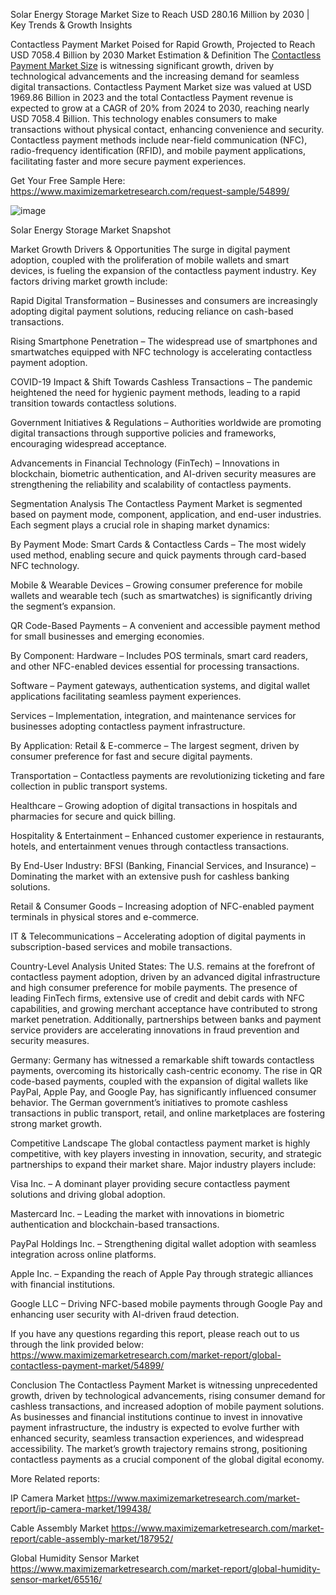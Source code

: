 Solar Energy Storage Market Size to Reach USD 280.16 Million by 2030 | Key Trends & Growth Insights

Contactless Payment Market Poised for Rapid Growth, Projected to Reach USD 7058.4 Billion by 2030
Market Estimation & Definition
The [Contactless Payment Market Size](https://www.maximizemarketresearch.com/market-report/global-solar-energy-storage-market/83252/) is witnessing significant growth, driven by technological advancements and the increasing demand for seamless digital transactions. Contactless Payment Market size was valued at USD 1969.86 Billion in 2023 and the total Contactless Payment revenue is expected to grow at a CAGR of 20% from 2024 to 2030, reaching nearly USD 7058.4 Billion. This technology enables consumers to make transactions without physical contact, enhancing convenience and security. Contactless payment methods include near-field communication (NFC), radio-frequency identification (RFID), and mobile payment applications, facilitating faster and more secure payment experiences.

Get Your Free Sample Here: https://www.maximizemarketresearch.com/request-sample/54899/ 

![image](https://github.com/user-attachments/assets/61c16636-ebff-4b20-836a-fe80aa452aaf)


Solar Energy Storage Market Snapshot

Market Growth Drivers & Opportunities
The surge in digital payment adoption, coupled with the proliferation of mobile wallets and smart devices, is fueling the expansion of the contactless payment industry. Key factors driving market growth include:

Rapid Digital Transformation – Businesses and consumers are increasingly adopting digital payment solutions, reducing reliance on cash-based transactions.

Rising Smartphone Penetration – The widespread use of smartphones and smartwatches equipped with NFC technology is accelerating contactless payment adoption.

COVID-19 Impact & Shift Towards Cashless Transactions – The pandemic heightened the need for hygienic payment methods, leading to a rapid transition towards contactless solutions.

Government Initiatives & Regulations – Authorities worldwide are promoting digital transactions through supportive policies and frameworks, encouraging widespread acceptance.

Advancements in Financial Technology (FinTech) – Innovations in blockchain, biometric authentication, and AI-driven security measures are strengthening the reliability and scalability of contactless payments.

Segmentation Analysis
The Contactless Payment Market is segmented based on payment mode, component, application, and end-user industries. Each segment plays a crucial role in shaping market dynamics:

By Payment Mode:
Smart Cards & Contactless Cards – The most widely used method, enabling secure and quick payments through card-based NFC technology.

Mobile & Wearable Devices – Growing consumer preference for mobile wallets and wearable tech (such as smartwatches) is significantly driving the segment’s expansion.

QR Code-Based Payments – A convenient and accessible payment method for small businesses and emerging economies.

By Component:
Hardware – Includes POS terminals, smart card readers, and other NFC-enabled devices essential for processing transactions.

Software – Payment gateways, authentication systems, and digital wallet applications facilitating seamless payment experiences.

Services – Implementation, integration, and maintenance services for businesses adopting contactless payment infrastructure.

By Application:
Retail & E-commerce – The largest segment, driven by consumer preference for fast and secure digital payments.

Transportation – Contactless payments are revolutionizing ticketing and fare collection in public transport systems.

Healthcare – Growing adoption of digital transactions in hospitals and pharmacies for secure and quick billing.

Hospitality & Entertainment – Enhanced customer experience in restaurants, hotels, and entertainment venues through contactless transactions.

By End-User Industry:
BFSI (Banking, Financial Services, and Insurance) – Dominating the market with an extensive push for cashless banking solutions.

Retail & Consumer Goods – Increasing adoption of NFC-enabled payment terminals in physical stores and e-commerce.

IT & Telecommunications – Accelerating adoption of digital payments in subscription-based services and mobile transactions.

Country-Level Analysis
United States:
The U.S. remains at the forefront of contactless payment adoption, driven by an advanced digital infrastructure and high consumer preference for mobile payments. The presence of leading FinTech firms, extensive use of credit and debit cards with NFC capabilities, and growing merchant acceptance have contributed to strong market penetration. Additionally, partnerships between banks and payment service providers are accelerating innovations in fraud prevention and security measures.

Germany:
Germany has witnessed a remarkable shift towards contactless payments, overcoming its historically cash-centric economy. The rise in QR code-based payments, coupled with the expansion of digital wallets like PayPal, Apple Pay, and Google Pay, has significantly influenced consumer behavior. The German government’s initiatives to promote cashless transactions in public transport, retail, and online marketplaces are fostering strong market growth.

Competitive Landscape
The global contactless payment market is highly competitive, with key players investing in innovation, security, and strategic partnerships to expand their market share. Major industry players include:

Visa Inc. – A dominant player providing secure contactless payment solutions and driving global adoption.

Mastercard Inc. – Leading the market with innovations in biometric authentication and blockchain-based transactions.

PayPal Holdings Inc. – Strengthening digital wallet adoption with seamless integration across online platforms.

Apple Inc. – Expanding the reach of Apple Pay through strategic alliances with financial institutions.

Google LLC – Driving NFC-based mobile payments through Google Pay and enhancing user security with AI-driven fraud detection.

If you have any questions regarding this report, please reach out to us through the link provided below: https://www.maximizemarketresearch.com/market-report/global-contactless-payment-market/54899/ 

Conclusion
The Contactless Payment Market is witnessing unprecedented growth, driven by technological advancements, rising consumer demand for cashless transactions, and increased adoption of mobile payment solutions. As businesses and financial institutions continue to invest in innovative payment infrastructure, the industry is expected to evolve further with enhanced security, seamless transaction experiences, and widespread accessibility. The market’s growth trajectory remains strong, positioning contactless payments as a crucial component of the global digital economy.

More Related reports:

IP Camera Market https://www.maximizemarketresearch.com/market-report/ip-camera-market/199438/  

Cable Assembly Market https://www.maximizemarketresearch.com/market-report/cable-assembly-market/187952/ 

Global Humidity Sensor Market https://www.maximizemarketresearch.com/market-report/global-humidity-sensor-market/65516/ 
